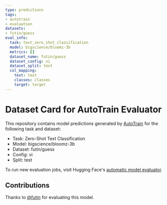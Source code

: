 ```yaml
---
type: predictions
tags:
- autotrain
- evaluation
datasets:
- futin/guess
eval_info:
  task: text_zero_shot_classification
  model: bigscience/bloomz-3b
  metrics: []
  dataset_name: futin/guess
  dataset_config: vi
  dataset_split: test
  col_mapping:
    text: text
    classes: classes
    target: target
---
```

# Dataset Card for AutoTrain Evaluator

This repository contains model predictions generated by [AutoTrain](https://huggingface.co/autotrain) for the following task and dataset:

* Task: Zero-Shot Text Classification
* Model: bigscience/bloomz-3b
* Dataset: futin/guess
* Config: vi
* Split: test

To run new evaluation jobs, visit Hugging Face's [automatic model evaluator](https://huggingface.co/spaces/autoevaluate/model-evaluator).

## Contributions

Thanks to [@futin](https://huggingface.co/futin) for evaluating this model.